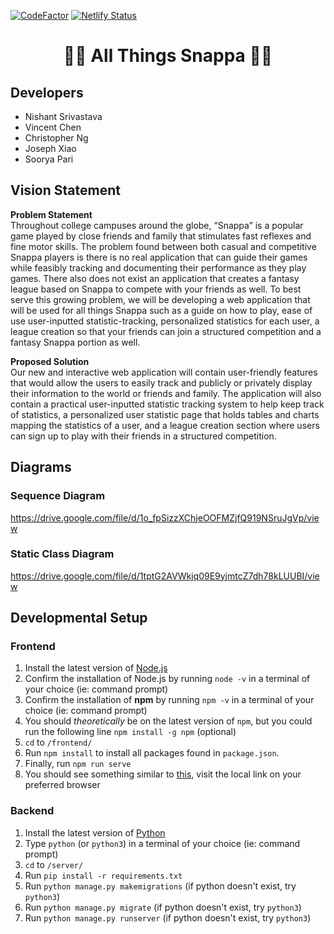 [![CodeFactor](https://www.codefactor.io/repository/github/nishi7409/snappa/badge)](https://www.codefactor.io/repository/github/nishi7409/snappa)
[![Netlify Status](https://api.netlify.com/api/v1/badges/21ca5d11-14f6-4ebb-a537-fa5c2a5a5524/deploy-status)](https://app.netlify.com/sites/snappa-rpi/deploys)
<h1 align="center">🥤🎲 All Things Snappa 🎲🥤</h1>
<!-- <p align="center">
    <img width="460" height="300" src="http://www.fillmurray.com/460/300">
</p> -->

## Developers
- Nishant Srivastava
- Vincent Chen
- Christopher Ng
- Joseph Xiao
- Soorya Pari

## Vision Statement
<b>Problem Statement</b>
<br>
Throughout college campuses around the globe, “Snappa” is a popular game played by close friends and family that stimulates fast reflexes and fine motor skills. The problem found between both casual and competitive Snappa players is there is no real application that can guide their games while feasibly tracking and documenting their performance as they play games. There also does not exist an application that creates a fantasy league based on Snappa to compete with your friends as well. To best serve this growing problem, we will be developing a web application that will be used for all things Snappa such as a guide on how to play, ease of use user-inputted statistic-tracking, personalized statistics for each user, a league creation so that your friends can join a structured competition and a fantasy Snappa portion as well.

<b>Proposed Solution</b>
<br>
Our new and interactive web application will contain user-friendly features that would allow the users to easily track and publicly or privately display their information to the world or friends and family. The application will also contain a practical user-inputted statistic tracking system to help keep track of statistics, a personalized user statistic page that holds tables and charts mapping the statistics of a user, and a league creation section where users can sign up to play with their friends in a structured competition.

## Diagrams
### Sequence Diagram
https://drive.google.com/file/d/1o_fpSizzXChjeOOFMZjfQ919NSruJgVp/view
### Static Class Diagram
https://drive.google.com/file/d/1tptG2AVWkjq09E9yjmtcZ7dh78kLUUBI/view
### 

## Developmental Setup
### Frontend
1. Install the latest version of [Node.js](https://nodejs.org/en/)
2. Confirm the installation of Node.js by running `node -v` in a terminal of your choice (ie: command prompt)
3. Confirm the installation of **npm** by running `npm -v` in a terminal of your choice (ie: command prompt)
4. You should *theoretically* be on the latest version of `npm`, but you could run the following line `npm install -g npm` (optional)
5. `cd` to `/frontend/`
6. Run `npm install` to install all packages found in `package.json`.
7. Finally, run `npm run serve`
8. You should see something similar to [this](https://prnt.sc/1vmlcou), visit the local link on your preferred browser

### Backend
1. Install the latest version of [Python](https://www.python.org/downloads/)
2. Type `python` (or `python3`) in a terminal of your choice (ie: command prompt)
3. `cd` to `/server/`
4. Run `pip install -r requirements.txt`
5. Run `python manage.py makemigrations` (if python doesn't exist, try `python3`)
5. Run `python manage.py migrate` (if python doesn't exist, try `python3`)
5. Run `python manage.py runserver` (if python doesn't exist, try `python3`)
